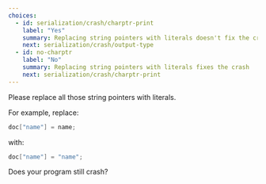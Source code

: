 ```yaml
---
choices:
  - id: serialization/crash/charptr-print
    label: "Yes"
    summary: Replacing string pointers with literals doesn't fix the crash
    next: serialization/crash/output-type
  - id: no-charptr
    label: "No"
    summary: Replacing string pointers with literals fixes the crash
    next: serialization/crash/charptr-print
---
```


Please replace all those string pointers with literals.

For example, replace:

```c++
doc["name"] = name;
```

with:

```c++
doc["name"] = "name";
```

Does your program still crash?